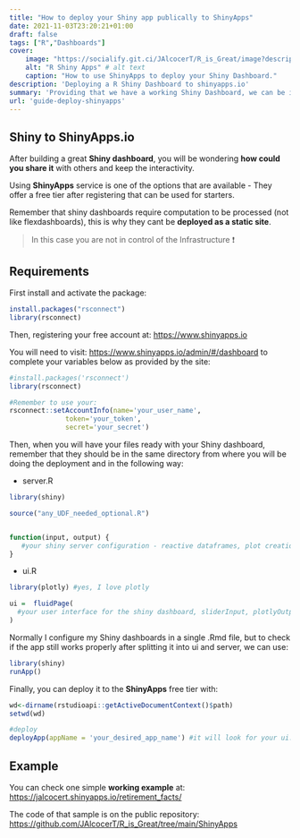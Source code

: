 ```yaml
---
title: "How to deploy your Shiny app publically to ShinyApps"
date: 2021-11-03T23:20:21+01:00
draft: false
tags: ["R","Dashboards"]
cover:
    image: "https://socialify.git.ci/JAlcocerT/R_is_Great/image?description=1&descriptionEditable=Learning%20how%20to%20deploy%20Shiny%20apps.&language=1&name=1&owner=1&theme=Auto" # image path/url 
    alt: "R Shiny Apps" # alt text
    caption: "How to use ShinyApps to deploy your Shiny Dashboard." 
description: 'Deploying a R Shiny Dashboard to shinyapps.io'
summary: 'Providing that we have a working Shiny Dashboard, we can be interested to expose it to a wider audience instead of just locally. One simple option is to use ShinyApps.io as I cover in this post.'
url: 'guide-deploy-shinyapps'
---
```



## Shiny to ShinyApps.io

After building a great **Shiny dashboard**, you will be wondering **how could you share it** with others and keep the interactivity.

Using **ShinyApps** service is one of the options that are available - They offer a free tier after registering that can be used for starters.

Remember that shiny dashboards require computation to be processed (not like flexdashboards), this is why they cant be **deployed as a static site**.

> In this case you are not in control of the Infrastructure ❗

## Requirements

First install and activate the package:

```R
install.packages("rsconnect")
library(rsconnect)
```

Then, registering your free account at: <https://www.shinyapps.io>


You will need to visit: <https://www.shinyapps.io/admin/#/dashboard> to complete your variables below as provided by the site: 

```R
#install.packages('rsconnect')
library(rsconnect)

#Remember to use your:
rsconnect::setAccountInfo(name='your_user_name',
			  token='your_token',
			  secret='your_secret')
```

Then, when you will have your files ready with your Shiny dashboard, remember that they should be in the same directory from where you will be doing the deployment and in the following way:

* server.R

```R
library(shiny)

source("any_UDF_needed_optional.R")


function(input, output) {
   #your shiny server configuration - reactive dataframes, plot creation...
}
```

* ui.R

```R
library(plotly) #yes, I love plotly

ui =  fluidPage(
  #your user interface for the shiny dashboard, sliderInput, plotlyOutput...
) 
```

Normally I configure my Shiny dashboards in a single .Rmd file, but to check if the app still works properly after splitting it into ui and server, we can use:

```R
library(shiny)
runApp()
```

Finally, you can deploy it to the **ShinyApps** free tier with:

```R
wd<-dirname(rstudioapi::getActiveDocumentContext()$path)
setwd(wd)

#deploy
deployApp(appName = 'your_desired_app_name') #it will look for your ui.R and server.R files in the same directory
```

## Example

You can check one simple **working example** at: <https://jalcocert.shinyapps.io/retirement_facts/>

The code of that sample is on the public repository: <https://github.com/JAlcocerT/R_is_Great/tree/main/ShinyApps>